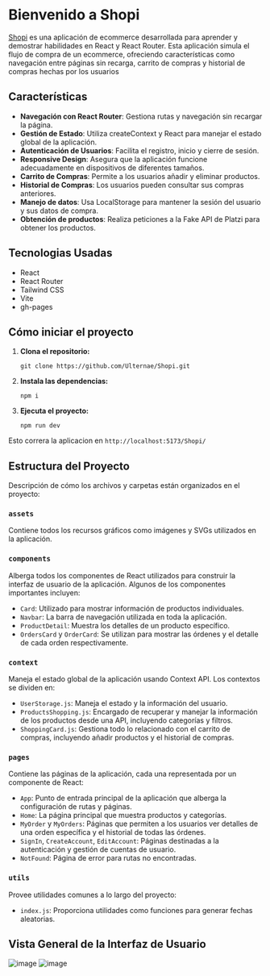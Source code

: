 
# Bienvenido a Shopi

[Shopi](https://ulternae.github.io/Shopi/) es una aplicación de ecommerce desarrollada para aprender y demostrar habilidades en React y React Router. Esta aplicación simula el flujo de compra de un ecommerce, ofreciendo características como navegación entre páginas sin recarga, carrito de compras y historial de compras hechas por los usuarios

## Características

-   **Navegación con React Router**: Gestiona rutas y navegación sin recargar la página.
-   **Gestión de Estado**: Utiliza createContext y React para manejar el estado global de la aplicación.
-   **Autenticación de Usuarios**: Facilita el registro, inicio y cierre de sesión.
-   **Responsive Design**: Asegura que la aplicación funcione adecuadamente en dispositivos de diferentes tamaños.
-   **Carrito de Compras**: Permite a los usuarios añadir y eliminar productos.
-   **Historial de Compras**: Los usuarios pueden consultar sus compras anteriores.
-   **Manejo de datos**: Usa LocalStorage para mantener la sesión del usuario y sus datos de compra.
-   **Obtención de productos**: Realiza peticiones a la Fake API de Platzi para obtener los productos.


## Tecnologias Usadas
-   React
-   React Router
-   Tailwind CSS
-   Vite
-   gh-pages

## Cómo iniciar el proyecto

1.  **Clona el repositorio:**

    `git clone https://github.com/Ulternae/Shopi.git` 
    
2.  **Instala las dependencias:**
        
    `npm i`   
    
3.  **Ejecuta el proyecto:**
    
    `npm run dev`

Esto correra la aplicacion en `http://localhost:5173/Shopi/`


## Estructura del Proyecto
Descripción de cómo los archivos y carpetas están organizados en el proyecto:

### `assets`

Contiene todos los recursos gráficos como imágenes y SVGs utilizados en la aplicación.

### `components`

Alberga todos los componentes de React utilizados para construir la interfaz de usuario de la aplicación. Algunos de los componentes importantes incluyen:

-   `Card`: Utilizado para mostrar información de productos individuales.
-   `Navbar`: La barra de navegación utilizada en toda la aplicación.
-   `ProductDetail`: Muestra los detalles de un producto específico.
-   `OrdersCard` y `OrderCard`: Se utilizan para mostrar las órdenes y el detalle de cada orden respectivamente.

### `context`

Maneja el estado global de la aplicación usando Context API. Los contextos se dividen en:

-   `UserStorage.js`: Maneja el estado y la información del usuario.
-   `ProductsShopping.js`: Encargado de recuperar y manejar la información de los productos desde una API, incluyendo categorías y filtros.
-   `ShoppingCard.js`: Gestiona todo lo relacionado con el carrito de compras, incluyendo añadir productos y el historial de compras.

### `pages`

Contiene las páginas de la aplicación, cada una representada por un componente de React:

-   `App`: Punto de entrada principal de la aplicación que alberga la configuración de rutas y páginas.
-   `Home`: La página principal que muestra productos y categorías.
-   `MyOrder` y `MyOrders`: Páginas que permiten a los usuarios ver detalles de una orden específica y el historial de todas las órdenes.
-   `SignIn`, `CreateAccount`, `EditAccount`: Páginas destinadas a la autenticación y gestión de cuentas de usuario.
-   `NotFound`: Página de error para rutas no encontradas.

### `utils`

Provee utilidades comunes a lo largo del proyecto:

-   `index.js`: Proporciona utilidades como funciones para generar fechas aleatorias.

## Vista General de la Interfaz de Usuario

![image](https://github.com/Ulternae/Shopi/assets/164533943/6781f51c-4c95-470f-aed7-50549fa09d70)
![image](https://github.com/Ulternae/Shopi/assets/164533943/11cb2c73-8fef-4ffe-a264-ac9af8029529)

